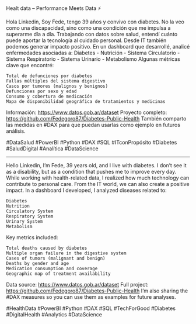 Healt data – Performance Meets Data ⚡

Hola Linkedin,
Soy Fede, tengo 39 años y convivo con diabetes. No la veo como una discapacidad, sino como una condición que me impulsa a superarme día a día.
Trabajando con datos sobre salud, entendí cuánto puede aportar la tecnología al cuidado personal. Desde IT también podemos generar impacto positivo.
En un dashboard que desarrollé, analicé enfermedades asociadas a: Diabetes - Nutrición - Sistema Circulatorio - Sistema Respiratorio - Sistema Urinario - Metabolismo
Algunas métricas clave que encontré:

	Total de defunciones por diabetes
	Fallas múltiples del sistema digestivo
	Casos por tumores (malignos y benignos)
	Defunciones por sexo y edad
	Consumo y cobertura de medicación
	Mapa de disponibilidad geográfica de tratamientos y medicinas


Información: https://www.datos.gob.ar/dataset
Proyecto completo: https://github.com/Fedegoro87/Diabetes-Public-Health
También comparto las medidas en #DAX para que puedan usarlas como ejemplo en futuros análisis.

#DataSalud #PowerBI #Python #DAX #SQL #ITconPropósito #Diabetes #SaludDigital #Analítica #DataScience

---------------------------------------------------------------------------------------------------------------------------------------------

Hello Linkedin,
I’m Fede, 39 years old, and I live with diabetes. I don’t see it as a disability, but as a condition that pushes me to improve every day.
While working with health-related data, I realized how much technology can contribute to personal care. From the IT world, we can also create a positive impact.
In a dashboard I developed, I analyzed diseases related to:

	Diabetes
	Nutrition
	Circulatory System
	Respiratory System
	Urinary System
	Metabolism

Key metrics included:

	Total deaths caused by diabetes
	Multiple organ failure in the digestive system
	Cases of tumors (malignant and benign)
	Deaths by gender and age
	Medication consumption and coverage
	Geographic map of treatment availability

Data source: https://www.datos.gob.ar/dataset
Full project: https://github.com/Fedegoro87/Diabetes-Public-Health
I’m also sharing the #DAX measures so you can use them as examples for future analyses.


#HealthData #PowerBI #Python #DAX #SQL #TechForGood #Diabetes #DigitalHealth #Analytics #DataScience
